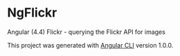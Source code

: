 # NgFlickr

Angular (4.4) Flickr - querying the Flickr API for images

This project was generated with [Angular CLI](https://github.com/angular/angular-cli) version 1.0.0.